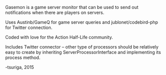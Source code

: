 Gasemon is a game server monitor that can be used to send out notifications when
there are players on servers.

Uses Austinb/GameQ for game server queries and jublonet/codebird-php for Twitter
connection.

Coded with love for the Action Half-Life community.

Includes Twitter connector – other type of processors should be relatively
easy to create by inheriting ServerProcessorInterface and implementing its
process method.

-tsuriga, 2015
